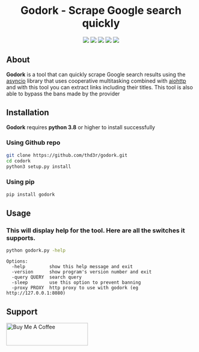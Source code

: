 <h1 align="center">
  Godork - Scrape Google search quickly
</h1>

<div align="center">
  <a href="https://python.org"><img src="https://img.shields.io/badge/Built%20with-Python-Blue"></a>
  <a href="https://opensource.org/licenses/MIT"><img src="https://img.shields.io/badge/license-MIT-_red.svg"></a>
  <a href="https://github.com/thd3r/godork/releases"><img src="https://img.shields.io/github/release/thd3r/godork.svg"></a>
  <a href="https://pypi.python.org/pypi/godork/"><img src="https://img.shields.io/pypi/v/godork.svg"></a>
  <a href="https://github.com/thd3r/godork/issues?q=is%3Aissue+is%3Aclosed"><img src="https://img.shields.io/github/issues-closed-raw/thd3r/godork?color=dark-green&label=issues%20fixed"></a>
</div>

## About

**Godork** is a tool that can quickly scrape Google search results using the [asyncio](https://docs.python.org/3/library/asyncio.html) library that uses cooperative multitasking combined with [aiohttp](https://docs.aiohttp.org) and with this tool you can extract links including their titles. This tool is also able to bypass the bans made by the provider

## Installation

**Godork** requires **python 3.8** or higher to install successfully

### Using Github repo

```sh
git clone https://github.com/thd3r/godork.git
cd codork
python3 setup.py install
```

### Using pip

```sh
pip install godork
```

## Usage

### This will display help for the tool. Here are all the switches it supports.

```sh
python godork.py -help
```

```console
Options:
  -help         show this help message and exit
  -version      show program's version number and exit
  -query QUERY  search query
  -sleep        use this option to prevent banning
  -proxy PROXY  http proxy to use with godork (eg http://127.0.0.1:8080) 
```

## Support

<a href="https://www.buymeacoffee.com/thd3r" target="_blank"><img src="https://cdn.buymeacoffee.com/buttons/v2/default-yellow.png" alt="Buy Me A Coffee" style="height: 60px !important;width: 217px !important;" ></a>
